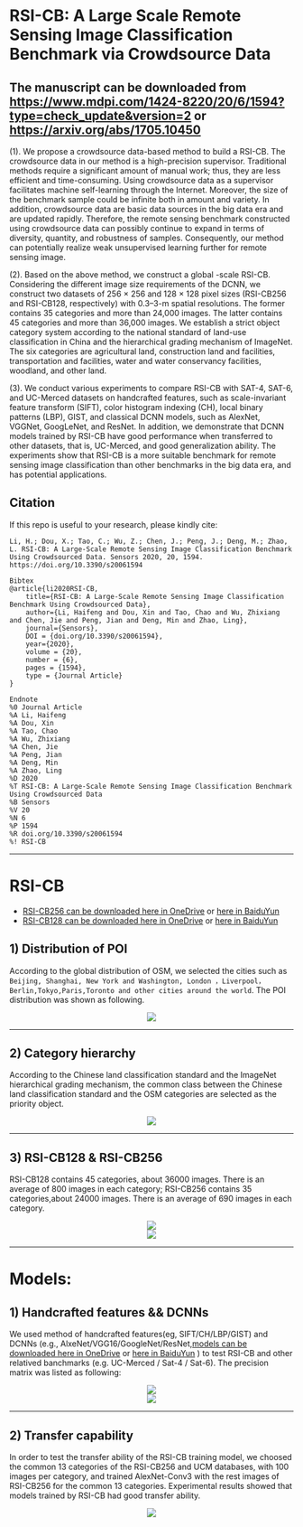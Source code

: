 # RSI-CB: A Large Scale Remote Sensing Image Classification Benchmark via Crowdsource Data
 
## The manuscript can be downloaded from https://www.mdpi.com/1424-8220/20/6/1594?type=check_update&version=2 or https://arxiv.org/abs/1705.10450 
 
(1).	We propose a crowdsource data-based method to build a RSI-CB. The crowdsource data in our method is a high-precision supervisor. Traditional methods require a significant amount of manual work; thus, they are less efficient and time-consuming. Using crowdsource data as a supervisor facilitates machine self-learning through the Internet. Moreover, the size of the benchmark sample could be infinite both in amount and variety. In addition, crowdsource data are basic data sources in the big data era and are updated rapidly. Therefore, the remote sensing benchmark constructed using crowdsource data can possibly continue to expand in terms of diversity, quantity, and robustness of samples. Consequently, our method can potentially realize weak unsupervised learning further for remote sensing image.

(2).	Based on the above method, we construct a global -scale RSI-CB. Considering the different image size requirements of the DCNN, we construct two datasets of 256 × 256 and 128 × 128 pixel sizes (RSI-CB256 and RSI-CB128, respectively) with 0.3–3-m spatial resolutions. The former contains 35 categories and more than 24,000 images. The latter contains 45 categories and more than 36,000 images. We establish a strict object category system according to the national standard of land-use classification in China and the hierarchical grading mechanism of ImageNet. The six categories are agricultural land, construction land and facilities, transportation and facilities, water and water conservancy facilities, woodland, and other land.

(3).	We conduct various experiments to compare RSI-CB with SAT-4, SAT-6, and UC-Merced datasets on handcrafted features, such as scale-invariant feature transform (SIFT), color histogram indexing (CH), local binary patterns (LBP), GIST, and classical DCNN models, such as AlexNet, VGGNet, GoogLeNet, and ResNet. In addition, we demonstrate that DCNN models trained by RSI-CB have good performance when transferred to other datasets, that is, UC-Merced, and good generalization ability. The experiments show that RSI-CB is a more suitable benchmark for remote sensing image classification than other benchmarks in the big data era, and has potential applications.

## Citation
If this repo is useful to your research, please kindly cite:

```
Li, H.; Dou, X.; Tao, C.; Wu, Z.; Chen, J.; Peng, J.; Deng, M.; Zhao, L. RSI-CB: A Large-Scale Remote Sensing Image Classification Benchmark Using Crowdsourced Data. Sensors 2020, 20, 1594. https://doi.org/10.3390/s20061594

Bibtex
@article{li2020RSI-CB,
    title={RSI-CB: A Large-Scale Remote Sensing Image Classification Benchmark Using Crowdsourced Data},
    author={Li, Haifeng and Dou, Xin and Tao, Chao and Wu, Zhixiang and Chen, Jie and Peng, Jian and Deng, Min and Zhao, Ling},
    journal={Sensors},
    DOI = {doi.org/10.3390/s20061594},
    year={2020},
    volume = {20},
    number = {6},
    pages = {1594},
    type = {Journal Article}
}

Endnote
%0 Journal Article
%A Li, Haifeng
%A Dou, Xin
%A Tao, Chao
%A Wu, Zhixiang
%A Chen, Jie
%A Peng, Jian
%A Deng, Min
%A Zhao, Ling
%D 2020
%T RSI-CB: A Large-Scale Remote Sensing Image Classification Benchmark Using Crowdsourced Data
%B Sensors
%V 20
%N 6
%P 1594
%R doi.org/10.3390/s20061594
%! RSI-CB
```

----
RSI-CB
====
* [RSI-CB256 can be downloaded here in OneDrive](https://1drv.ms/u/s!Am218i8VSQEBaTyXDc-zA56zPv4) or [here in BaiduYun](https://pan.baidu.com/s/1pLnZQ23)
* [RSI-CB128 can be downloaded here in OneDrive](https://1drv.ms/u/s!Auv9HKTH1GC9jBbv-XzBFyMegqlL) or [here in BaiduYun](https://pan.baidu.com/s/1bpIQ0IN)
## 1) Distribution of POI

According to the global distribution of OSM, we selected the cities such as `Beijing, Shanghai, New York and Washington, London ，Liverpool，Berlin,Tokyo,Paris,Toronto and other cities around the world`. The POI distribution was shown as following.<br>
<div align=center><img src="https://github.com/wzx918/test/blob/master/osm%E5%88%86%E5%B8%83%E5%9B%BE.png"/></div>

----
## 2) Category hierarchy

According to the Chinese land classification standard and the ImageNet hierarchical grading mechanism, the common class between the Chinese land classification standard and the OSM categories are selected as the priority object.
<div align=center><img src="https://github.com/wzx918/test/blob/master/%E5%88%86%E5%B1%82%E5%88%86%E7%BA%A7.png"/></div>

-----
## 3) RSI-CB128 & RSI-CB256

RSI-CB128 contains 45 categories, about 36000 images. There is an average of 800 images in each category; RSI-CB256 contains 35 categories,about 24000 images. There is an average of 690 images in each category.<br>  
<div align=center><img src="https://github.com/wzx918/test/blob/master/%E6%95%B0%E9%87%8F%E5%88%86%E5%B8%83.png"/></div>
<div align=center><img src="https://github.com/wzx918/test/blob/master/128%E6%A0%B7%E6%9C%AC%E5%9B%BE.png"/></div>
                              
-----
Models:
====
## 1) Handcrafted features && DCNNs
We used method of handcrafted features(eg, SIFT/CH/LBP/GIST) and DCNNs (e.g., AlxeNet/VGG16/GoogleNet/ResNet,[models can be downloaded here in OneDrive](https://1drv.ms/f/s!Auv9HKTH1GC9a-SqCjiPVgGpI-0) or [here in BaiduYun](https://pan.baidu.com/s/1gfcePUV) ) to test RSI-CB and other relatived banchmarks (e.g. UC-Merced / Sat-4 / Sat-6). The precision matrix was listed as following: 
<div align=center><img src="https://github.com/wzx918/test/blob/master/%E4%BC%A0%E7%BB%9F%E6%96%B9%E6%B3%95%E7%BB%93%E6%9E%9C.png"/></div>
<div align=center><img src="https://github.com/wzx918/test/blob/master/dl%E6%96%B9%E6%B3%95%E7%BB%93%E6%9E%9C.png"/></div>
                                   
----
## 2) Transfer capability 
In order to test the transfer ability of the RSI-CB training model, we choosed the common 13 categories of the RSI-CB256 and UCM databases, with 100 images per category, and trained AlexNet-Conv3 with the rest images of RSI-CB256 for the common 13 categories. Experimental results showed that models trained by RSI-CB had good transfer ability.
<div align=center><img src="https://github.com/wzx918/test/blob/master/%E8%BF%81%E7%A7%BB%E8%83%BD%E5%8A%9B%E6%B5%8B%E8%AF%95.png"/></div>
  
